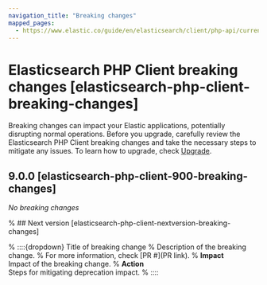 ```yaml
---
navigation_title: "Breaking changes"
mapped_pages:
  - https://www.elastic.co/guide/en/elasticsearch/client/php-api/current/breaking_changes.html
---
```


# Elasticsearch PHP Client breaking changes [elasticsearch-php-client-breaking-changes]
Breaking changes can impact your Elastic applications, potentially disrupting normal operations. Before you upgrade, carefully review the Elasticsearch PHP Client breaking changes and take the necessary steps to mitigate any issues. To learn how to upgrade, check [Upgrade](docs-content://deploy-manage/upgrade.md).

## 9.0.0 [elasticsearch-php-client-900-breaking-changes]

_No breaking changes_

% ## Next version [elasticsearch-php-client-nextversion-breaking-changes]

% ::::{dropdown} Title of breaking change
% Description of the breaking change.
% For more information, check [PR #](PR link).
% **Impact**<br> Impact of the breaking change.
% **Action**<br> Steps for mitigating deprecation impact.
% ::::